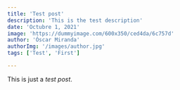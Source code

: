 ```yaml
---
title: 'Test post'
description: 'This is the test description'
date: 'Octubre 1, 2021'
image: 'https://dummyimage.com/600x350/ced4da/6c757d'
author: 'Óscar Miranda'
authorImg: '/images/author.jpg'
tags: ['Test', 'First']

---
```


This is just a *test post*.
